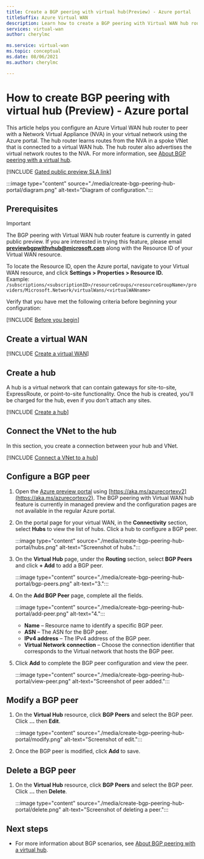 ```yaml
---
title: Create a BGP peering with virtual hub(Preview) - Azure portal
titleSuffix: Azure Virtual WAN
description: Learn how to create a BGP peering with Virtual WAN hub router.
services: virtual-wan
author: cherylmc

ms.service: virtual-wan
ms.topic: conceptual
ms.date: 08/06/2021
ms.author: cherylmc

---
```

# How to create BGP peering with virtual hub (Preview) - Azure portal

This article helps you configure an Azure Virtual WAN hub router to peer with a Network Virtual Appliance (NVA) in your virtual network using the Azure portal. The hub router learns routes from the NVA in a spoke VNet that is connected to a virtual WAN hub. The hub router also advertises the virtual network routes to the NVA. For more information, see [About BGP peering with a virtual hub](scenario-bgp-peering-hub.md).

[!INCLUDE [Gated public preview SLA link](../../includes/virtual-wan-gated-public-preview-sla.md)]

:::image type="content" source="./media/create-bgp-peering-hub-portal/diagram.png" alt-text="Diagram of configuration.":::

## Prerequisites

> [!IMPORTANT]
> The BGP peering with Virtual WAN hub router feature is currently in gated public preview. If you are interested in trying this feature, please email **previewbgpwithvhub@microsoft.com** along with the Resource ID of your Virtual WAN resource. 
>
> To locate the Resource ID, open the Azure portal, navigate to your Virtual WAN resource, and click **Settings > Properties > Resource ID.**<br> Example: `/subscriptions/<subscriptionID>/resourceGroups/<resourceGroupName>/providers/Microsoft.Network/virtualWans/<virtualWANname>`
>

Verify that you have met the following criteria before beginning your configuration:

[!INCLUDE [Before you begin](../../includes/virtual-wan-before-include.md)]

## <a name="openvwan"></a>Create a virtual WAN

[!INCLUDE [Create a virtual WAN](../../includes/virtual-wan-create-vwan-include.md)]

## <a name="hub"></a>Create a hub

A hub is a virtual network that can contain gateways for site-to-site, ExpressRoute, or point-to-site functionality. Once the hub is created, you'll be charged for the hub, even if you don't attach any sites.

[!INCLUDE [Create a hub](../../includes/virtual-wan-tutorial-s2s-hub-include.md)]

## <a name="vnet"></a>Connect the VNet to the hub

In this section, you create a connection between your hub and VNet.

[!INCLUDE [Connect a VNet to a hub](../../includes/virtual-wan-connect-vnet-hub-include.md)]

## Configure a BGP peer

1.	Open the [Azure preview portal](https://aka.ms/azurecortexv2) using [https://aka.ms/azurecortexv2](https://aka.ms/azurecortexv2). The BGP peering with Virtual WAN hub feature is currently in managed preview and the configuration pages are not available in the regular Azure portal.

1.	On the portal page for your virtual WAN, in the **Connectivity** section, select **Hubs** to view the list of hubs. Click a hub to configure a BGP peer.

    :::image type="content" source="./media/create-bgp-peering-hub-portal/hubs.png" alt-text="Screenshot of hubs.":::

1.	On the **Virtual Hub** page, under the **Routing** section, select **BGP Peers** and click **+ Add** to add a BGP peer.

    :::image type="content" source="./media/create-bgp-peering-hub-portal/bgp-peers.png" alt-text="3.":::

1.	On the **Add BGP Peer** page, complete all the fields.

    :::image type="content" source="./media/create-bgp-peering-hub-portal/add-peer.png" alt-text="4.":::

    * **Name** – Resource name to identify a specific BGP peer. 
    * **ASN** – The ASN for the BGP peer.
    * **IPv4 address** – The IPv4 address of the BGP peer.
    * **Virtual Network connection** – Choose the connection identifier that corresponds to the Virtual network that hosts the BGP peer.

1.	Click **Add** to complete the BGP peer configuration and view the peer.

    :::image type="content" source="./media/create-bgp-peering-hub-portal/view-peer.png" alt-text="Screenshot of peer added.":::

## Modify a BGP peer

1. On the **Virtual Hub** resource, click **BGP Peers** and select the BGP peer. Click **…** then **Edit**.

    :::image type="content" source="./media/create-bgp-peering-hub-portal/modify.png" alt-text="Screenshot of edit.":::

1. Once the BGP peer is modified, click **Add** to save.

## Delete a BGP peer

1. On the **Virtual Hub** resource, click **BGP Peers** and select the BGP peer. Click **…** then **Delete**.

    :::image type="content" source="./media/create-bgp-peering-hub-portal/delete.png" alt-text="Screenshot of deleting a peer.":::

## Next steps

* For more information about BGP scenarios, see [About BGP peering with a virtual hub](scenario-bgp-peering-hub.md).